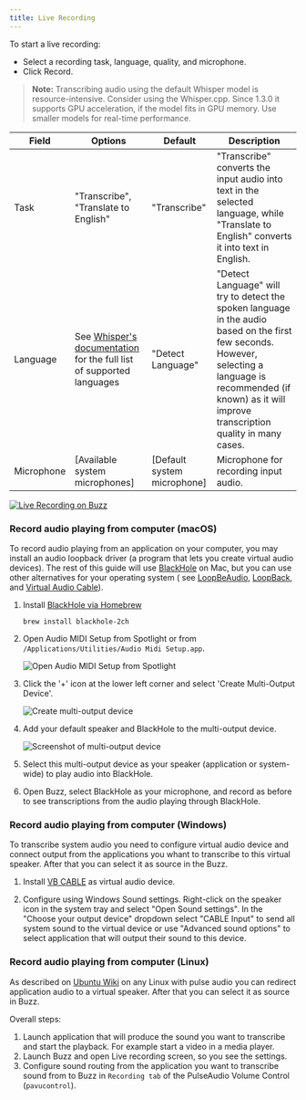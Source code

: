 ```yaml
---
title: Live Recording
---
```


To start a live recording:

- Select a recording task, language, quality, and microphone.
- Click Record.

> **Note:** Transcribing audio using the default Whisper model is resource-intensive. Consider using the Whisper.cpp.
> Since 1.3.0 it supports GPU acceleration, if the model fits in GPU memory. Use smaller models for real-time performance.

| Field      | Options                                                                                                                                  | Default                     | Description                                                                                                                                                                                                                                                                                                                                                                                                                                           |
|------------|------------------------------------------------------------------------------------------------------------------------------------------|-----------------------------|-------------------------------------------------------------------------------------------------------------------------------------------------------------------------------------------------------------------------------------------------------------------------------------------------------------------------------------------------------------------------------------------------------------------------------------------------------|
| Task       | "Transcribe", "Translate to English"                                                                                                     | "Transcribe"                | "Transcribe" converts the input audio into text in the selected language, while "Translate to English" converts it into text in English.                                                                                                                                                                                                                                                                                                              |
| Language   | See [Whisper's documentation](https://github.com/openai/whisper#available-models-and-languages) for the full list of supported languages | "Detect Language"           | "Detect Language" will try to detect the spoken language in the audio based on the first few seconds. However, selecting a language is recommended (if known) as it will improve transcription quality in many cases.                                                                                                                                                                                                                                 |
| Microphone | [Available system microphones]                                                                                                           | [Default system microphone] | Microphone for recording input audio.                                                                                                                                                                                                                                                                                                                                                                                                                 |

[![Live Recording on Buzz](https://cdn.loom.com/sessions/thumbnails/564b753eb4d44b55b985b8abd26b55f7-with-play.gif)](https://www.loom.com/share/564b753eb4d44b55b985b8abd26b55f7 "Live Recording on Buzz")

### Record audio playing from computer (macOS)

To record audio playing from an application on your computer, you may install an audio loopback driver (a program that
lets you create virtual audio devices). The rest of this guide will
use [BlackHole](https://github.com/ExistentialAudio/BlackHole) on Mac, but you can use other alternatives for your
operating system (
see [LoopBeAudio](https://nerds.de/en/loopbeaudio.html), [LoopBack](https://rogueamoeba.com/loopback/),
and [Virtual Audio Cable](https://vac.muzychenko.net/en/)).

1. Install [BlackHole via Homebrew](https://github.com/ExistentialAudio/BlackHole#option-2-install-via-homebrew)

   ```shell
   brew install blackhole-2ch
   ```

2. Open Audio MIDI Setup from Spotlight or from `/Applications/Utilities/Audio Midi Setup.app`.

   ![Open Audio MIDI Setup from Spotlight](https://existential.audio/howto/img/spotlight.png)

3. Click the '+' icon at the lower left corner and select 'Create Multi-Output Device'.

   ![Create multi-output device](https://existential.audio/howto/img/createmulti-output.png)

4. Add your default speaker and BlackHole to the multi-output device.

   ![Screenshot of multi-output device](https://existential.audio/howto/img/multi-output.png)

5. Select this multi-output device as your speaker (application or system-wide) to play audio into BlackHole.

6. Open Buzz, select BlackHole as your microphone, and record as before to see transcriptions from the audio playing
   through BlackHole.

### Record audio playing from computer (Windows)

To transcribe system audio you need to configure virtual audio device and connect output from the applications you whant to transcribe to this virtual speaker. After that you can select it as source in the Buzz.

1. Install [VB CABLE](https://vb-audio.com/Cable/) as virtual audio device. 

2. Configure using Windows Sound settings. Right-click on the speaker icon in the system tray and select "Open Sound settings". In the "Choose your output device" dropdown select "CABLE Input" to send all system sound to the virtual device or use "Advanced sound options" to select application that will output their sound to this device.

### Record audio playing from computer (Linux)

As described on [Ubuntu Wiki](https://wiki.ubuntu.com/record_system_sound) on any Linux with pulse audio you can redirect application audio to a virtual speaker. After that you can select it as source in Buzz.

Overall steps:
1. Launch application that will produce the sound you want to transcribe and start the playback. For example start a video in a media player. 
2. Launch Buzz and open Live recording screen, so you see the settings.
3. Configure sound routing from the application you want to transcribe sound from to Buzz in `Recording tab` of the PulseAudio Volume Control (`pavucontrol`). 